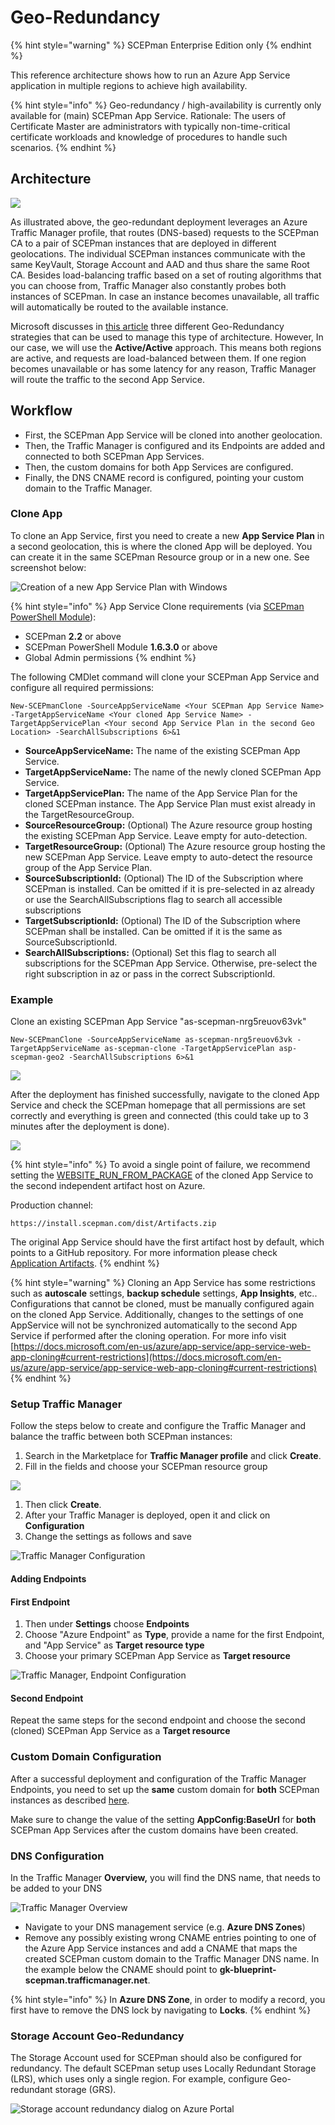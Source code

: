 # Geo-Redundancy

{% hint style="warning" %}
SCEPman Enterprise Edition only
{% endhint %}

This reference architecture shows how to run an Azure App Service application in multiple regions to achieve high availability.

{% hint style="info" %}
Geo-redundancy / high-availability is currently only available for (main) SCEPman App Service. Rationale: The users of Certificate Master are administrators with typically non-time-critical certificate workloads and knowledge of procedures to handle such scenarios.
{% endhint %}

## Architecture

![](<../.gitbook/assets/2022-06-23 12\_32\_59-GeoRedundancy.png>)

As illustrated above, the geo-redundant deployment leverages an Azure Traffic Manager profile, that routes (DNS-based) requests to the SCEPman CA to a pair of SCEPman instances that are deployed in different geolocations. The individual SCEPman instances communicate with the same KeyVault, Storage Account and AAD and thus share the same Root CA. Besides load-balancing traffic based on a set of routing algorithms that you can choose from, Traffic Manager also constantly probes both instances of SCEPman. In case an instance becomes unavailable, all traffic will automatically be routed to the available instance.

Microsoft discusses in [this article](https://docs.microsoft.com/en-us/azure/architecture/reference-architectures/app-service-web-app/multi-region) three different Geo-Redundancy strategies that can be used to manage this type of architecture. However, In our case, we will use the **Active/Active** approach. This means both regions are active, and requests are load-balanced between them. If one region becomes unavailable or has some latency for any reason, Traffic Manager will route the traffic to the second App Service.

## Workflow

* First, the SCEPman App Service will be cloned into another geolocation.
* Then, the Traffic Manager is configured and its Endpoints are added and connected to both SCEPman App Services.
* Then, the custom domains for both App Services are configured.
* Finally, the DNS CNAME record is configured, pointing your custom domain to the Traffic Manager.

### Clone App

To clone an App Service, first you need to create a new **App Service Plan** in a second geolocation, this is where the cloned App will be deployed. You can create it in the same SCEPman Resource group or in a new one. See screenshot below:

![Creation of a new App Service Plan with Windows](<../.gitbook/assets/2022-06-15 13\_29\_57-Create App Service Plan.png>)

{% hint style="info" %}
App Service Clone requirements (via [SCEPman PowerShell Module](../scepman-configuration/post-installation-config.md#acquire-and-run-the-scepman-installation-powershell-module)):

* SCEPman **2.2** or above
* SCEPman PowerShell Module **1.6.3.0** or above
* Global Admin permissions
{% endhint %}

The following CMDlet command will clone your SCEPman App Service and configure all required permissions:

```
New-SCEPmanClone -SourceAppServiceName <Your SCEPman App Service Name> -TargetAppServiceName <Your cloned App Service Name> -TargetAppServicePlan <Your second App Service Plan in the second Geo Location> -SearchAllSubscriptions 6>&1
```

* **SourceAppServiceName:** The name of the existing SCEPman App Service.
* **TargetAppServiceName:** The name of the newly cloned SCEPman App Service.
* **TargetAppServicePlan:** The name of the App Service Plan for the cloned SCEPman instance. The App Service Plan must exist already in the TargetResourceGroup.
* **SourceResourceGroup:** (Optional) The Azure resource group hosting the existing SCEPman App Service. Leave empty for auto-detection.
* **TargetResourceGroup:** (Optional) The Azure resource group hosting the new SCEPman App Service. Leave empty to auto-detect the resource group of the App Service Plan.
* **SourceSubscriptionId:** (Optional) The ID of the Subscription where SCEPman is installed. Can be omitted if it is pre-selected in az already or use the SearchAllSubscriptions flag to search all accessible subscriptions
* **TargetSubscriptionId:** (Optional) The ID of the Subscription where SCEPman shall be installed. Can be omitted if it is the same as SourceSubscriptionId.
* **SearchAllSubscriptions:** (Optional) Set this flag to search all subscriptions for the SCEPman App Service. Otherwise, pre-select the right subscription in az or pass in the correct SubscriptionId.

### **Example**

Clone an existing SCEPman App Service "as-scepman-nrg5reuov63vk"

```
New-SCEPmanClone -SourceAppServiceName as-scepman-nrg5reuov63vk -TargetAppServiceName as-scepman-clone -TargetAppServicePlan asp-scepman-geo2 -SearchAllSubscriptions 6>&1
```

![](<../.gitbook/assets/2022-06-15 14\_29\_28-SCEPmanCloneApp.png>)

After the deployment has finished successfully, navigate to the cloned App Service and check the SCEPman homepage that all permissions are set correctly and everything is green and connected (this could take up to 3 minutes after the deployment is done).

![](<../.gitbook/assets/2022-06-21 10\_32\_37.png>)

{% hint style="info" %}
To avoid a single point of failure, we recommend setting the [WEBSITE\_RUN\_FROM\_PACKAGE](application-artifacts.md) of the cloned App Service to the second independent artifact host on Azure.

Production channel:

`https://install.scepman.com/dist/Artifacts.zip`

The original App Service should have the first artifact host by default, which points to a GitHub repository. For more information please check [Application Artifacts](application-artifacts.md).
{% endhint %}

{% hint style="warning" %}
Cloning an App Service has some restrictions such as **autoscale** settings, **backup schedule** settings, **App Insights**, etc.. Configurations that cannot be cloned, must be manually configured again on the cloned App Service. Additionally, changes to the settings of one AppService will not be synchronized automatically to the second App Service if performed after the cloning operation. For more info visit [https://docs.microsoft.com/en-us/azure/app-service/app-service-web-app-cloning#current-restrictions](https://docs.microsoft.com/en-us/azure/app-service/app-service-web-app-cloning#current-restrictions)
{% endhint %}

### Setup Traffic Manager

Follow the steps below to create and configure the Traffic Manager and balance the traffic between both SCEPman instances:

1. Search in the Marketplace for **Traffic Manager profile** and click **Create**.
2. Fill in the fields and choose your SCEPman resource group

![](<../../.gitbook/assets/scepman-trafficmanager1 (15).png>)

1. Then click **Create**.
2. After your Traffic Manager is deployed, open it and click on **Configuration**
3. Change the settings as follows and save

![Traffic Manager Configuration](../.gitbook/assets/ReplaceTrafficManagerSS.png)

#### Adding Endpoints

#### First Endpoint

1. Then under **Settings** choose **Endpoints**
2. Choose "Azure Endpoint" as **Type**, provide a name for the first Endpoint, and "App Service" as **Target resource type**
3. Choose your primary SCEPman App Service as **Target resource**

![Traffic Manager, Endpoint Configuration](<../../.gitbook/assets/scepman-trafficmanager3 (1).png>)

#### Second Endpoint

Repeat the same steps for the second endpoint and choose the second (cloned) SCEPman App Service as a **Target resource**

### Custom Domain Configuration

After a successful deployment and configuration of the Traffic Manager Endpoints, you need to set up the **same** custom domain for **both** SCEPman instances as described [here](../scepman-configuration/optional/custom-domain.md).

Make sure to change the value of the setting **AppConfig:BaseUrl** for **both** SCEPman App Services after the custom domains have been created.

### DNS Configuration

In the Traffic Manager **Overview,** you will find the DNS name, that needs to be added to your DNS

![Traffic Manager Overview](<../../.gitbook/assets/scepman-trafficmanager4 (13).png>)

* Navigate to your DNS management service (e.g. **Azure DNS Zones**)
* Remove any possibly existing wrong CNAME entries pointing to one of the Azure App Service instances and add a CNAME that maps the created SCEPman custom domain to the Traffic Manager DNS name. In the example below the CNAME should point to **gk-blueprint-scepman.trafficmanager.net**.

{% hint style="info" %}
In **Azure DNS Zone**, in order to modify a record, you first have to remove the DNS lock by navigating to **Locks**.
{% endhint %}

### Storage Account Geo-Redundancy

The Storage Account used for SCEPman should also be configured for redundancy. The default SCEPman setup uses Locally Redundant Storage (LRS), which uses only a single region. For example, configure Geo-redundant storage (GRS).

![Storage account redundancy dialog on Azure Portal](../.gitbook/assets/storage-account-redundancy.png)
